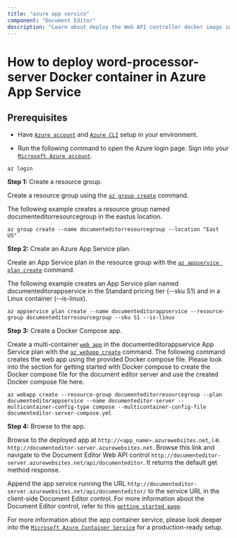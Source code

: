 ```yaml
---
title: "azure app service"
component: "Document Editor"
description: "Learn about deploy the Web API controller docker image in Azure App Service as Container"
---
```

# How to deploy word-processor-server Docker container in Azure App Service

## Prerequisites

* Have [`Azure account`](https://azure.microsoft.com/en-gb/) and [`Azure CLI`](https://docs.microsoft.com/en-us/cli/azure/?view=azure-cli-latest) setup in your environment.

* Run the following command to open the Azure login page. Sign into your [`Microsoft Azure account`](https://azure.microsoft.com/en-gb/).

```azurecli
az login
```

**Step 1:** Create a resource group.

Create a resource group using the [`az group create`](https://docs.microsoft.com/en-us/cli/azure/group#az-group-create) command.

The following example creates a resource group named documenteditorresourcegroup in the eastus location.

```azurecli
az group create --name documenteditorresourcegroup --location "East US"
```

**Step 2:** Create an Azure App Service plan.

Create an App Service plan in the resource group with the [`az appservice plan create`](https://docs.microsoft.com/en-us/cli/azure/appservice/plan?view=azure-cli-latest#az-appservice-plan-create) command.

The following example creates an App Service plan named documenteditorappservice in the Standard pricing tier (--sku S1) and in a Linux container (--is-linux).

```azurecli
az appservice plan create --name documenteditorappservice --resource-group documenteditorresourcegroup --sku S1 --is-linux
```

**Step 3:** Create a Docker Compose app.

Create a multi-container [`web app`](https://docs.microsoft.com/en-us/azure/app-service/containers/app-service-linux-intro) in the documenteditorappservice App Service plan with the [`az webapp create`](https://docs.microsoft.com/en-us/cli/azure/webapp?view=azure-cli-latest#az-webapp-create) command. The following command creates the web app using the provided Docker compose file. Please look into the section for getting started with Docker compose to create the Docker compose file for the document editor server and use the created Docker compose file here.

```azurecli
az webapp create --resource-group documenteditorresourcegroup --plan documenteditorappservice --name documenteditor-server --multicontainer-config-type compose --multicontainer-config-file documenteditor-server-compose.yml
```

**Step 4:** Browse to the app.

Browse to the deployed app at `http://<app_name>.azurewebsites.net`, i.e. `http://documenteditor-server.azurewebsites.net`. Browse this link and navigate to the Document Editor Web API control `http://documenteditor-server.azurewebsites.net/api/documenteditor`. It returns the default get method response.

Append the app service running the URL `http://documenteditor-server.azurewebsites.net/api/documenteditor/` to the service URL in the client-side Document Editor control. For more information about the Document Editor control, refer to this [`getting started page`](https://ej2.syncfusion.com/javascript/documentation/document-editor/getting-started).

For more information about the app container service, please look deeper into the [`Microsoft Azure Container Service`](https://docs.microsoft.com/en-us/azure/app-service/containers/quickstart-multi-container) for a production-ready setup.
